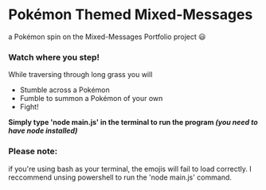 # Pokémon Themed Mixed-Messages 

a Pokémon spin on the Mixed-Messages Portfolio project 😃



### Watch where you step!

While traversing through long grass you will 

+ Stumble across a Pokémon
+ Fumble to summon a Pokémon of your own
+ Fight!

**Simply type 'node main.js' in the terminal to run the program *(you need to have node installed)***


### Please note:
if you're using bash as your terminal, the emojis will fail to load correctly.
I reccommend unsing powershell to run the 'node main.js' command.